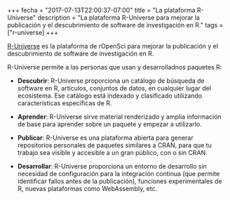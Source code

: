 \+++
fecha = "2017-07-13T22:00:37-07:00"
title = "La plataforma R-Universe"
description = "La plataforma R-Universe para mejorar la publicación y el descubrimiento de software de investigación en R."
 tags = ["r-universe]
\+++

[R-Universe](https://r-universe.dev/) es la plataforma de rOpenSci para mejorar la publicación y el descubrimiento de software de investigación en R.

R-Universe permite a las personas que usan y desarrolladnos paquetes R:

- **Descubrir**: R-Universe proporciona un catálogo de búsqueda de software en R, artículos, conjuntos de datos, en cualquier lugar del ecosistema. Ese catálogo está indexado y clasificado utilizando características específicas de R.

- **Aprender**: R-Universe sirve material renderizado y amplia información de base para aprender sobre un paquete y empezar a utilizarlo.

- **Publicar**: R-Universe es una plataforma abierta para generar repositorios personales de paquetes similares a CRAN, para que tu trabajo sea visible y accesible a un gran público, con o sin CRAN.

- **Desarrollar**: R-Universe proporciona un entorno de desarrollo sin necesidad de configuración para la integración continua (que permite identificar fallos antes de la publicación), funciones experimentales de R, nuevas plataformas como WebAssembly, etc.


